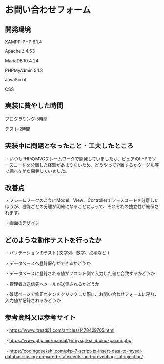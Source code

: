 # お問い合わせフォーム

## 開発環境

XAMPP: 
PHP 8.1.4

Apache 2.4.53

MariaDB 10.4.24

PHPMyAdmin 5.1.3

JavaScript 

CSS

## 実装に費やした時間

プログラミング:5時間

テスト:2時間

## 実装中に問題となったこと・工夫したところ

・いつもPHPのMVCフレームワークで開発していましたが、ピュアのPHPでソースコードを分離した経験があまりないため、どうやって分離するかグーグル等で調べながら開発していました。

## 改善点

・フレームワークのようにModel、View、Controllerでソースコードを分離したほうが、機能ごとの分離が明確になることによって、それぞれの独立性が確保されます。

・画面のデザイン

## どのような動作テストを行ったか
・バリデーションのテスト( 文字列、数字、必須など )

・データベースへ登録保存ができるかどうか

・データベースに登録される値がフロント側で入力した値と合致するかどうか

・管理者の送信先へメールが送信されるかどうか

・確認ページで修正ボタンをクリックした際に、お問い合わせフォームに戻り、入力値が記録されるかどうか


## 参考資料又は参考サイト
・https://www.itread01.com/articles/1478429705.html

・https://www.php.net/manual/ja/mysqli-stmt.bind-param.php

・https://codingdeekshi.com/php-7-script-to-insert-data-to-mysql-database-using-prepared-statements-and-preventing-sql-injection/
